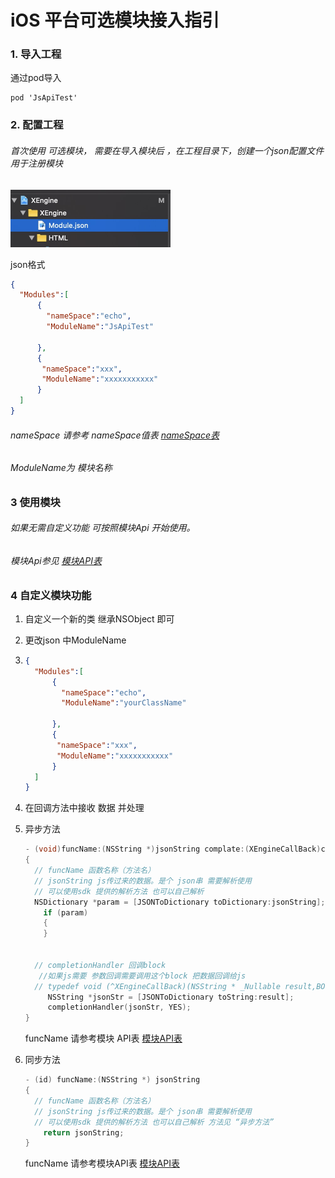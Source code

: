 # iOS 平台可选模块接入指引

### 1. 导入工程

通过pod导入

```objc
pod 'JsApiTest'
```

### 2. 配置工程

###### 首次使用 可选模块， 需要在导入模块后 ，在工程目录下，创建一个json配置文件用于注册模块

<img src="../resoures/ios1.jpg" alt="img" style="zoom:50%;" />

json格式  

```json
{
  "Modules":[
      {
        "nameSpace":"echo",
        "ModuleName":"JsApiTest"
      
      },
      {
       "nameSpace":"xxx",
       "ModuleName":"xxxxxxxxxxx"
      }
  ]
}
```

###### nameSpace 请参考 nameSpace值表 [nameSpace表](xxxxxxxx)

###### ModuleName为 模块名称

### 3 使用模块

###### 如果无需自定义功能 可按照模块Api 开始使用。

###### 模块Api参见 [模块API表](https://github.com/lgy881228/docs/blob/master/document_js/UI模块使用文档.md)

### 4 自定义模块功能

1. 自定义一个新的类 继承NSObject 即可

2. 更改json 中ModuleName  

3. ```json
   {
     "Modules":[
         {
           "nameSpace":"echo",
           "ModuleName":"yourClassName"
         
         },
         {
          "nameSpace":"xxx",
          "ModuleName":"xxxxxxxxxxx"
         }
     ]
   }
   ```

4. 在回调方法中接收 数据 并处理

5. 异步方法

   ```objective-c
   - (void)funcName:(NSString *)jsonString complate:(XEngineCallBack)completionHandler
   {
     // funcName 函数名称（方法名）
     // jsonString js传过来的数据。是个 json串 需要解析使用
     // 可以使用sdk 提供的解析方法 也可以自己解析
     NSDictionary *param = [JSONToDictionary toDictionary:jsonString];
       if (param)
       {
       }
     
     
     // completionHandler 回调block
      //如果js需要 参数回调需要调用这个block 把数据回调给js
     // typedef void (^XEngineCallBack)(NSString * _Nullable result,BOOL complete);
     	NSString *jsonStr = [JSONToDictionary toString:result];
   		completionHandler(jsonStr, YES);
   }
   ```

   funcName 请参考模块 API表 [模块API表](https://github.com/lgy881228/docs/blob/master/document_js/UI模块使用文档.md)

6. 同步方法

   ```objective-c
   - (id) funcName:(NSString *) jsonString
   {
     // funcName 函数名称（方法名）
     // jsonString js传过来的数据。是个 json串 需要解析使用
     // 可以使用sdk 提供的解析方法 也可以自己解析 方法见 “异步方法”
       return jsonString;
   }
   ```

   funcName 请参考模块API表 [模块API表](https://github.com/lgy881228/docs/blob/master/document_js/UI模块使用文档.md)




